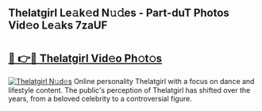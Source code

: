 ## Thelatgirl Le𝚊k𝚎d N𝚞𝚍es - Part-duT Photos Vid𝚎o Le𝚊ks 7zaUF

# <h2><a href="http://fbeg7si.evod.top/?m=Thelatgirl">🔗 👉🔴 Thelatgirl Vid𝚎o Ph𝚘t𝚘s</a></h2>

[![Thelatgirl N𝚞d𝚎s](https://i.imgur.com/8V9OHl7.gif)](http://fbeg7si.evod.top/?m=Thelatgirl)
Online personality Thelatgirl with a focus on dance and lifestyle content. The public's perception of Thelatgirl has shifted over the years, from a beloved celebrity to a controversial figure. 

